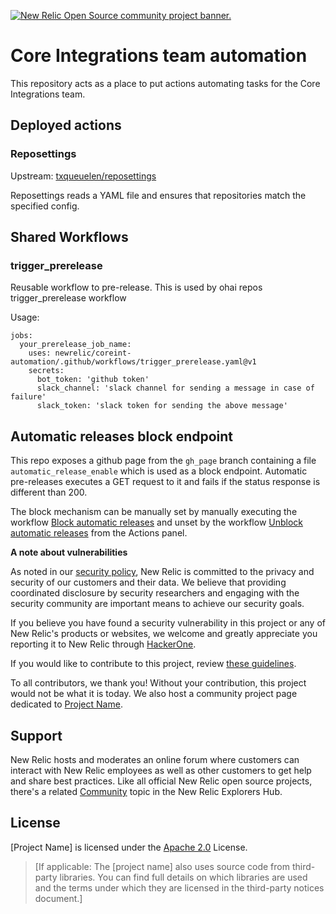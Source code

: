 <a href="https://opensource.newrelic.com/oss-category/#community-project"><picture><source media="(prefers-color-scheme: dark)" srcset="https://github.com/newrelic/opensource-website/raw/main/src/images/categories/dark/Community_Project.png"><source media="(prefers-color-scheme: light)" srcset="https://github.com/newrelic/opensource-website/raw/main/src/images/categories/Community_Project.png"><img alt="New Relic Open Source community project banner." src="https://github.com/newrelic/opensource-website/raw/main/src/images/categories/Community_Project.png"></picture></a>

# Core Integrations team automation

This repository acts as a place to put actions automating tasks for the Core Integrations team.

## Deployed actions

### Reposettings

Upstream: [txqueuelen/reposettings](https://github.com/txqueuelen/reposettings)

Reposettings reads a YAML file and ensures that repositories match the specified config.

## Shared Workflows

### trigger_prerelease

Reusable workflow to pre-release. This is used by ohai repos trigger_prerelease workflow

  Usage:
  ```
  jobs:
    your_prerelease_job_name:
      uses: newrelic/coreint-automation/.github/workflows/trigger_prerelease.yaml@v1
      secrets:
        bot_token: 'github token'
        slack_channel: 'slack channel for sending a message in case of failure'
        slack_token: 'slack token for sending the above message'
  ```
## Automatic releases block endpoint 

This repo exposes a github page from the `gh_page` branch containing a file `automatic_release_enable` which is used as a block endpoint.
Automatic pre-releases executes a GET request to it and fails if the status response is different than 200.

The block mechanism can be manually set by manually executing the workflow [Block automatic releases](.github/workflows/block.yaml) and unset by the workflow [Unblock automatic releases](.github/workflows/unblock.yaml) from the Actions panel.


**A note about vulnerabilities**

As noted in our [security policy](../../security/policy), New Relic is committed to the privacy and security of our customers and their data. We believe that providing coordinated disclosure by security researchers and engaging with the security community are important means to achieve our security goals.

If you believe you have found a security vulnerability in this project or any of New Relic's products or websites, we welcome and greatly appreciate you reporting it to New Relic through [HackerOne](https://hackerone.com/newrelic).

If you would like to contribute to this project, review [these guidelines](./CONTRIBUTING.md).

To all contributors, we thank you!  Without your contribution, this project would not be what it is today.  We also host a community project page dedicated to [Project Name](<LINK TO https://opensource.newrelic.com/projects/... PAGE>).

## Support

New Relic hosts and moderates an online forum where customers can interact with New Relic employees as well as other customers to get help and share best practices. Like all official New Relic open source projects, there's a related [Community](https://discuss.newrelic.com) topic in the New Relic Explorers Hub.

## License
[Project Name] is licensed under the [Apache 2.0](http://apache.org/licenses/LICENSE-2.0.txt) License.
>[If applicable: The [project name] also uses source code from third-party libraries. You can find full details on which libraries are used and the terms under which they are licensed in the third-party notices document.]
